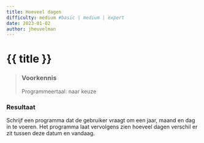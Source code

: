 ```yaml
---
title: Hoeveel dagen
difficulty: medium #basic | medium | expert
date: 2023-01-02
author: jheuvelman
---
```




# {{ title }}

> ### Voorkennis
> Programmeertaal: naar keuze

### Resultaat
Schrijf een programma dat de gebruiker vraagt om een jaar, maand en dag
in te voeren. Het programma laat vervolgens zien hoeveel dagen verschil
er zit tussen deze datum en vandaag.
